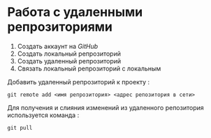 ﻿# Работа с удаленными репрозиториями
1. Создать аккаунт на *GitHub*
2. Создать локальный репрозиторий 
3. Создать удаленный репрозиторий
4. Связать локальный репрозиторий с локальным

Добавить удаленный репрозиторий к проекту :
```
git remote add <имя репрозитория> <адрес репозитория в сети>
```
Для получения и слияния изменений из удаленного репозитория используется команда :
```
git pull
```
